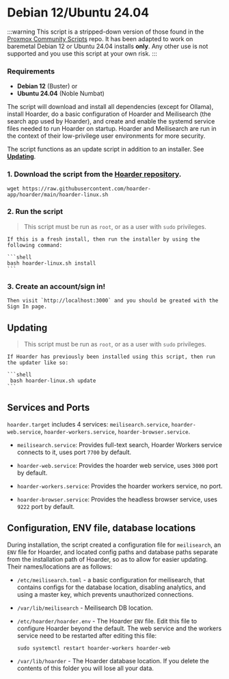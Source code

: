 # Debian 12/Ubuntu 24.04

:::warning
This script is a stripped-down version of those found in the [Proxmox Community Scripts](https://github.com/community-scripts/ProxmoxVE) repo. It has been adapted to work on baremetal Debian 12 or Ubuntu 24.04 installs **only**. Any other use is not supported and you use this script at your own risk.
:::

### Requirements

- **Debian 12** (Buster) or
- **Ubuntu 24.04** (Noble Numbat)

The script will download and install all dependencies (except for Ollama), install Hoarder, do a basic configuration of Hoarder and Meilisearch (the search app used by Hoarder), and create and enable the systemd service files needed to run Hoarder on startup. Hoarder and Meilisearch are run in the context of their low-privilege user environments for more security.

The script functions as an update script in addition to an installer. See **[Updating](#updating)**.

### 1. Download the script from the [Hoarder repository](https://github.com/hoarder-app/hoarder/blob/main/hoarder-linux.sh).

```
wget https://raw.githubusercontent.com/hoarder-app/hoarder/main/hoarder-linux.sh
```

### 2. Run the script

> This script must be run as `root`, or as a user with `sudo` privileges.

    If this is a fresh install, then run the installer by using the following command:

    ```shell
    bash hoarder-linux.sh install
    ```

### 3. Create an account/sign in!

    Then visit `http://localhost:3000` and you should be greated with the Sign In page.

## Updating

> This script must be run as `root`, or as a user with `sudo` privileges.

    If Hoarder has previously been installed using this script, then run the updater like so:

    ```shell
     bash hoarder-linux.sh update
    ```

## Services and Ports

`hoarder.target` includes 4 services: `meilisearch.service`, `hoarder-web.service`, `hoarder-workers.service`, `hoarder-browser.service`. 

- `meilisearch.service`: Provides full-text search, Hoarder Workers service connects to it, uses port `7700` by default.

- `hoarder-web.service`: Provides the hoarder web service, uses `3000` port by default.

- `hoarder-workers.service`: Provides the hoarder workers service, no port.

- `hoarder-browser.service`: Provides the headless browser service, uses `9222` port by default.

## Configuration, ENV file, database locations

During installation, the script created a configuration file for `meilisearch`, an `ENV` file for Hoarder, and located config paths and database paths separate from the installation path of Hoarder, so as to allow for easier updating. Their names/locations are as follows:

- `/etc/meilisearch.toml` - a basic configuration for meilisearch, that contains configs for the database location, disabling analytics, and using a master key, which prevents unauthorized connections.
- `/var/lib/meilisearch` - Meilisearch DB location.
- `/etc/hoarder/hoarder.env` - The Hoarder `ENV` file. Edit this file to configure Hoarder beyond the default. The web service and the workers service need to be restarted after editing this file:
    
    ```shell
    sudo systemctl restart hoarder-workers hoarder-web
    ```
- `/var/lib/hoarder` - The Hoarder database location. If you delete the contents of this folder you will lose all your data.

